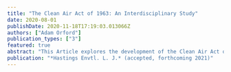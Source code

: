 ```yaml
---
title: "The Clean Air Act of 1963: An Interdisciplinary Study"
date: 2020-08-01
publishDate: 2020-11-18T17:19:03.013066Z
authors: ["Adam Orford"]
publication_types: ["3"]
featured: true
abstract: "This Article explores the development of the Clean Air Act of 1963, the first law to allow the federal government to fight air pollution rather than study it. The Article focuses on the postwar years – 1945-1963 – and explores the rise of public health medical research, cooperative federalism, and the desire to harness the powers of the federal government for domestic social improvement, as key precursors to environmental law. It examines the origins of the idea that the federal government should “do something” about air pollution, and how that idea was translated, through drafting, lobbying, politicking, hearings, debate, influence, and votes, into a new commitment to a national program to end air pollution in the United States. In addition to presenting new perspectives on this understudied period in the development of environmental law, it is hoped that this work will shed some light on the nature of political opposition to environmental regulation, which today is one of the greatest challenges to effective pollution control."
publication: "*Hastings Envtl. L. J.* (accepted, forthcoming 2021)"
---
```


